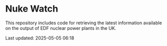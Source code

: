 # Nuke Watch

This repository includes code for retrieving the latest information available on the output of EDF nuclear power plants in the UK.

Last updated: 2025-05-05 06:18